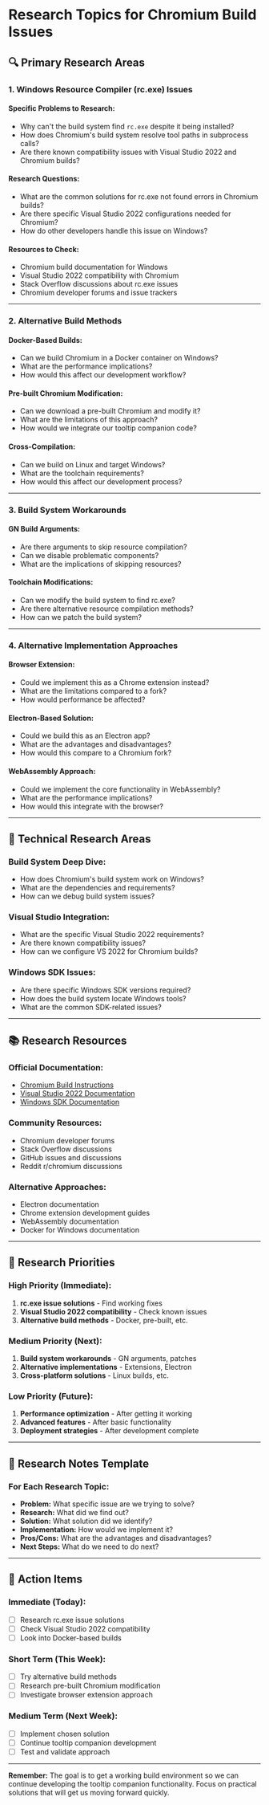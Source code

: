 # Research Topics for Chromium Build Issues

## 🔍 Primary Research Areas

### 1. **Windows Resource Compiler (rc.exe) Issues**

#### **Specific Problems to Research:**
- Why can't the build system find `rc.exe` despite it being installed?
- How does Chromium's build system resolve tool paths in subprocess calls?
- Are there known compatibility issues with Visual Studio 2022 and Chromium builds?

#### **Research Questions:**
- What are the common solutions for rc.exe not found errors in Chromium builds?
- Are there specific Visual Studio 2022 configurations needed for Chromium?
- How do other developers handle this issue on Windows?

#### **Resources to Check:**
- Chromium build documentation for Windows
- Visual Studio 2022 compatibility with Chromium
- Stack Overflow discussions about rc.exe issues
- Chromium developer forums and issue trackers

---

### 2. **Alternative Build Methods**

#### **Docker-Based Builds:**
- Can we build Chromium in a Docker container on Windows?
- What are the performance implications?
- How would this affect our development workflow?

#### **Pre-built Chromium Modification:**
- Can we download a pre-built Chromium and modify it?
- What are the limitations of this approach?
- How would we integrate our tooltip companion code?

#### **Cross-Compilation:**
- Can we build on Linux and target Windows?
- What are the toolchain requirements?
- How would this affect our development process?

---

### 3. **Build System Workarounds**

#### **GN Build Arguments:**
- Are there arguments to skip resource compilation?
- Can we disable problematic components?
- What are the implications of skipping resources?

#### **Toolchain Modifications:**
- Can we modify the build system to find rc.exe?
- Are there alternative resource compilation methods?
- How can we patch the build system?

---

### 4. **Alternative Implementation Approaches**

#### **Browser Extension:**
- Could we implement this as a Chrome extension instead?
- What are the limitations compared to a fork?
- How would performance be affected?

#### **Electron-Based Solution:**
- Could we build this as an Electron app?
- What are the advantages and disadvantages?
- How would this compare to a Chromium fork?

#### **WebAssembly Approach:**
- Could we implement the core functionality in WebAssembly?
- What are the performance implications?
- How would this integrate with the browser?

---

## 🔧 Technical Research Areas

### **Build System Deep Dive:**
- How does Chromium's build system work on Windows?
- What are the dependencies and requirements?
- How can we debug build system issues?

### **Visual Studio Integration:**
- What are the specific Visual Studio 2022 requirements?
- Are there known compatibility issues?
- How can we configure VS 2022 for Chromium builds?

### **Windows SDK Issues:**
- Are there specific Windows SDK versions required?
- How does the build system locate Windows tools?
- What are the common SDK-related issues?

---

## 📚 Research Resources

### **Official Documentation:**
- [Chromium Build Instructions](https://chromium.googlesource.com/chromium/src/+/main/docs/windows_build_instructions.md)
- [Visual Studio 2022 Documentation](https://docs.microsoft.com/en-us/visualstudio/)
- [Windows SDK Documentation](https://docs.microsoft.com/en-us/windows/win32/)

### **Community Resources:**
- Chromium developer forums
- Stack Overflow discussions
- GitHub issues and discussions
- Reddit r/chromium discussions

### **Alternative Approaches:**
- Electron documentation
- Chrome extension development guides
- WebAssembly documentation
- Docker for Windows documentation

---

## 🎯 Research Priorities

### **High Priority (Immediate):**
1. **rc.exe issue solutions** - Find working fixes
2. **Visual Studio 2022 compatibility** - Check known issues
3. **Alternative build methods** - Docker, pre-built, etc.

### **Medium Priority (Next):**
1. **Build system workarounds** - GN arguments, patches
2. **Alternative implementations** - Extensions, Electron
3. **Cross-platform solutions** - Linux builds, etc.

### **Low Priority (Future):**
1. **Performance optimization** - After getting it working
2. **Advanced features** - After basic functionality
3. **Deployment strategies** - After development complete

---

## 📝 Research Notes Template

### **For Each Research Topic:**
- **Problem:** What specific issue are we trying to solve?
- **Research:** What did we find out?
- **Solution:** What solution did we identify?
- **Implementation:** How would we implement it?
- **Pros/Cons:** What are the advantages and disadvantages?
- **Next Steps:** What do we need to do next?

---

## 🚀 Action Items

### **Immediate (Today):**
- [ ] Research rc.exe issue solutions
- [ ] Check Visual Studio 2022 compatibility
- [ ] Look into Docker-based builds

### **Short Term (This Week):**
- [ ] Try alternative build methods
- [ ] Research pre-built Chromium modification
- [ ] Investigate browser extension approach

### **Medium Term (Next Week):**
- [ ] Implement chosen solution
- [ ] Continue tooltip companion development
- [ ] Test and validate approach

---

**Remember:** The goal is to get a working build environment so we can continue developing the tooltip companion functionality. Focus on practical solutions that will get us moving forward quickly.

